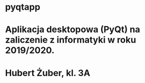 # pyqtapp
# Aplikacja desktopowa (PyQt) na zaliczenie z informatyki w roku 2019/2020.
# Hubert Żuber, kl. 3A 